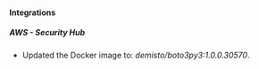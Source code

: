 #### Integrations
##### AWS - Security Hub
- Updated the Docker image to: *demisto/boto3py3:1.0.0.30570*.
